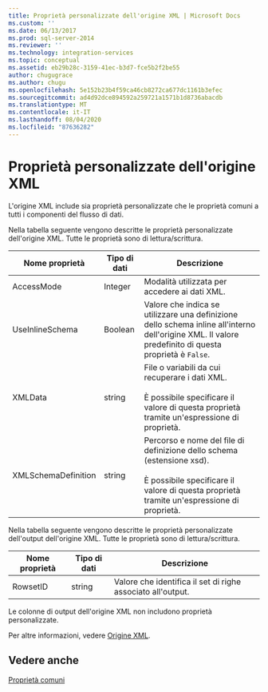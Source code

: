 ```yaml
---
title: Proprietà personalizzate dell'origine XML | Microsoft Docs
ms.custom: ''
ms.date: 06/13/2017
ms.prod: sql-server-2014
ms.reviewer: ''
ms.technology: integration-services
ms.topic: conceptual
ms.assetid: eb29b28c-3159-41ec-b3d7-fce5b2f2be55
author: chugugrace
ms.author: chugu
ms.openlocfilehash: 5e152b23b4f59ca46cb8272ca677dc1161b3efec
ms.sourcegitcommit: ad4d92dce894592a259721a1571b1d8736abacdb
ms.translationtype: MT
ms.contentlocale: it-IT
ms.lasthandoff: 08/04/2020
ms.locfileid: "87636282"
---
```

# <a name="xml-source-custom-properties"></a>Proprietà personalizzate dell'origine XML
  L'origine XML include sia proprietà personalizzate che le proprietà comuni a tutti i componenti del flusso di dati.  
  
 Nella tabella seguente vengono descritte le proprietà personalizzate dell'origine XML. Tutte le proprietà sono di lettura/scrittura.  
  
|Nome proprietà|Tipo di dati|Descrizione|  
|-------------------|---------------|-----------------|  
|AccessMode|Integer|Modalità utilizzata per accedere ai dati XML.|  
|UseInlineSchema|Boolean|Valore che indica se utilizzare una definizione dello schema inline all'interno dell'origine XML. Il valore predefinito di questa proprietà è `False`.|  
|XMLData|string|File o variabili da cui recuperare i dati XML.<br /><br /> È possibile specificare il valore di questa proprietà tramite un'espressione di proprietà.|  
|XMLSchemaDefinition|string|Percorso e nome del file di definizione dello schema (estensione xsd).<br /><br /> È possibile specificare il valore di questa proprietà tramite un'espressione di proprietà.|  
  
 Nella tabella seguente vengono descritte le proprietà personalizzate dell'output dell'origine XML. Tutte le proprietà sono di lettura/scrittura.  
  
|Nome proprietà|Tipo di dati|Descrizione|  
|-------------------|---------------|-----------------|  
|RowsetID|string|Valore che identifica il set di righe associato all'output.|  
  
 Le colonne di output dell'origine XML non includono proprietà personalizzate.  
  
 Per altre informazioni, vedere [Origine XML](xml-source.md).  
  
## <a name="see-also"></a>Vedere anche  
 [Proprietà comuni](../common-properties.md)  
  
  
